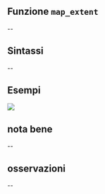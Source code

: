 ## Funzione `map_extent`

--

## Sintassi

--

## Esempi

<img src="/img/variabili/map_extent/map_extent1.png">

## nota bene

--

## osservazioni

--